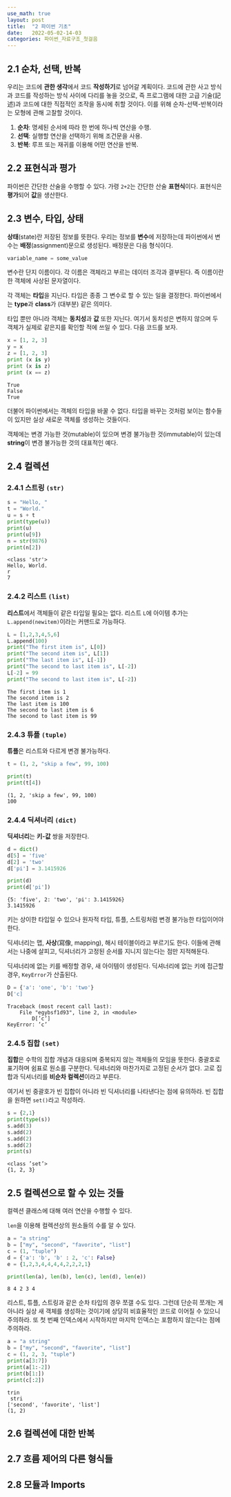 ```yaml
---
use_math: true
layout: post
title:  "2 파이썬 기초"
date:   2022-05-02-14-03
categories: 파이썬_자료구조_첫걸음
---
```

## 2.1 순차, 선택, 반복

우리는 코드에 **관한 생각**에서 코드 **작성하기**로 넘어갈 계획이다. 코드에 관한 사고 방식과 코드를 작성하는 방식 사이에 다리를 놓을 것으로, 즉 프로그램에 대한 고급 기술(記述)과 코드에 대한 직접적인 조작을 동시에 취할 것이다. 이를 위해 순차-선택-반복이라는 모형에 관해 고찰할 것이다.

1. **순차**: 명세된 순서에 따라 한 번에 하나씩 연산을 수행.
2. **선택**: 실행할 연산을 선택하기 위해 조건문을 사용.
3. **반복**: 루프 또는 재귀를 이용해 어떤 연산을 반복.

## 2.2 표현식과 평가

파이썬은 간단한 산술을 수행할 수 있다. 가령 `2+2`는 간단한 산술 **표현식**이다. 표현식은 **평가**되어 **값**을 생산한다.

## 2.3 변수, 타입, 상태

**상태**(state)란 저장된 정보를 뜻한다. 우리는 정보를 **변수**에 저장하는데 파이썬에서 변수는 **배정**(assignment)문으로 생성된다. 배정문은 다음 형식이다.

```python
variable_name = some_value
```

변수란 단지 이름이다. 각 이름은 객체라고 부르는 데이터 조각과 결부된다. 즉 이름이란 한 객체에 사상된 문자열이다.

각 객체는 **타입**을 지닌다. 타입은 종종 그 변수로 할 수 있는 일을 결정한다. 파이썬에서는 **type**과 **class**가 (대부분) 같은 의미다.

타입 뿐만 아니라 객체는 **동치성**과 **값** 또한 지닌다. 여기서 동치성은 변하지 않으며 두 객체가 실제로 같은지를 확인할 적에 쓰일 수 있다. 다음 코드를 보자.

```python
x = [1, 2, 3]
y = x
z = [1, 2, 3]
print (x is y)
print (x is z)
print (x == z)
```

```
True
False
True
```

더불어 파이썬에서는 객체의 타입을 바꿀 수 없다. 타입을 바꾸는 것처럼 보이는 함수들이 있지만 실상 새로운 객체를 생성하는 것들이다.

객체에는 변경 가능한 것(mutable)이 있으며 변경 불가능한 것(immutable)이 있는데 **string**이 변경 불가능한 것의 대표적인 예다.

## 2.4 컬렉션

### 2.4.1 스트링 `(str)`

```python
s = "Hello, "
t = "World."
u = s + t
print(type(u))
print(u)
print(u[9])
n = str(9876)
print(n[2])
```

```
<class 'str'>
Hello, World.
r
7
```

### 2.4.2 리스트 `(list)`

**리스트**에서 객체들이 같은 타입일 필요는 없다. 리스트 `L`에 아이템 추가는 `L.append(newitem)`이라는 커맨드로 가능하다.

```python
L = [1,2,3,4,5,6]
L.append(100)
print("The first item is", L[0])
print("The second item is", L[1])
print("The last item is", L[-1])
print("The second to last item is", L[-2])
L[-2] = 99
print("The second to last item is", L[-2])
```

```
The first item is 1
The second item is 2
The last item is 100
The second to last item is 6
The second to last item is 99
```

### 2.4.3 튜플 `(tuple)`

**튜플**은 리스트와 다르게 변경 불가능하다.

```python
t = (1, 2, "skip a few", 99, 100)

print(t)
print(t[4])
```

```
(1, 2, 'skip a few', 99, 100)
100
```

### 2.4.4 딕셔너리 `(dict)`

**딕셔너리**는 **키-값** 쌍을 저장한다.

```python
d = dict()
d[5] = 'five'
d[2] = 'two'
d['pi'] = 3.1415926

print(d)
print(d['pi'])
```

```
{5: 'five', 2: 'two', 'pi': 3.1415926}
3.1415926
```

키는 상이한 타입일 수 있으나 원자적 타입, 튜플, 스트링처럼 변경 불가능한 타입이어야 한다.

딕셔너리는 맵, **사상**(寫像, mapping), 해시 테이블이라고 부르기도 한다. 이들에 관해서는 나중에 살피고, 딕셔너리가 고정된 순서를 지니지 않는다는 점만 지적해둔다.

딕셔너리에 없는 키를 배정할 경우, 새 아이템이 생성된다. 딕셔너리에 없는 키에 접근할 경우, `KeyError`가 산출된다.

```python
D = {'a': 'one', 'b': 'two'}
D['c]
```

```
Traceback (most recent call last):
    File "egybsf1d93", line 2, in <module>
        D[’c’]
KeyError: ’c’
```

### 2.4.5 집합 `(set)`

**집합**은 수학의 집합 개념과 대응되며 중복되지 않는 객체들의 모임을 뜻한다. 중괄호로 표기하며 쉼표로 원소를 구분한다. 딕셔너리와 마찬가지로 고정된 순서가 없다. 고로 집합과 딕셔너리를 **비순차 컬렉션**이라고 부른다.

여기서 빈 중괄호가 빈 집합이 아니라 빈 딕셔너리를 나타낸다는 점에 유의하라. 빈 집합을 원하면 `set()`라고 작성하라.

```python
s = {2,1}
print(type(s))
s.add(3)
s.add(2)
s.add(2)
s.add(2)
print(s)
```

```
<class ’set’>
{1, 2, 3}
```

## 2.5 컬렉션으로 할 수 있는 것들

컬렉션 클래스에 대해 여러 연산을 수행할 수 있다.

`len`을 이용해 컬렉션상의 원소들의 수를 알 수 있다.

```python
a = "a string"
b = ["my", "second", "favorite", "list"]
c = (1, "tuple")
d = {'a': 'b', 'b' : 2, 'c': False}
e = {1,2,3,4,4,4,4,2,2,2,1}

print(len(a), len(b), len(c), len(d), len(e))
```

```
8 4 2 3 4
```
리스트, 튜플, 스트링과 같은 순차 타입의 경우 쪼갤 수도 있다. 그런데 단순히 쪼개는 게 아니라 실상 새 객체를 생성하는 것이기에 상당히 비효율적인 코드로 이어질 수 있으니 주의하라. 또 첫 번째 인덱스에서 시작하지만 마지막 인덱스는 포함하지 않는다는 점에 주의하라.

```python
a = "a string"
b = ["my", "second", "favorite", "list"]
c = (1, 2, 3, "tuple")
print(a[3:7])
print(a[1:-2])
print(b[1:])
print(c[:2])
```

```
trin
 stri
['second', 'favorite', 'list']
(1, 2)
```

## 2.6 컬렉션에 대한 반복

## 2.7 흐름 제어의 다른 형식들

## 2.8 모듈과 Imports